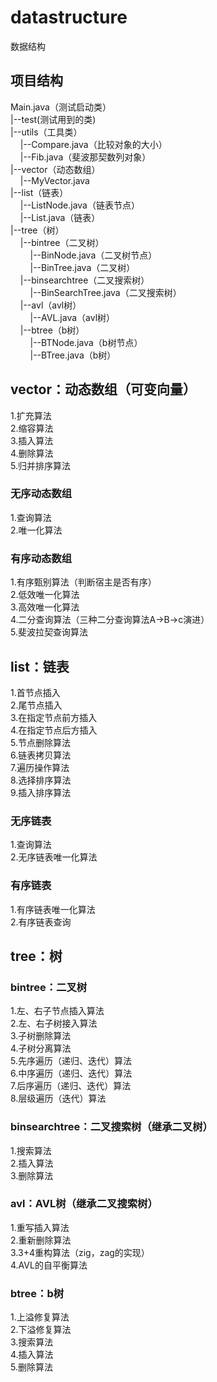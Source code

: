 # datastructure
数据结构
## 项目结构
Main.java（测试启动类）<br/>
|--test(测试用到的类)<br/>
|--utils（工具类）<br/>
&nbsp;&nbsp;&nbsp;&nbsp;|--Compare.java（比较对象的大小）<br/>
&nbsp;&nbsp;&nbsp;&nbsp;|--Fib.java（斐波那契数列对象）<br/>
|--vector（动态数组）<br/>
&nbsp;&nbsp;&nbsp;&nbsp;|--MyVector.java<br/>
|--list（链表）<br/>
&nbsp;&nbsp;&nbsp;&nbsp;|--ListNode.java（链表节点）<br/>
&nbsp;&nbsp;&nbsp;&nbsp;|--List.java（链表）<br/>
|--tree（树）<br/>
&nbsp;&nbsp;&nbsp;&nbsp;|--bintree（二叉树）<br/>
&nbsp;&nbsp;&nbsp;&nbsp;&nbsp;&nbsp;&nbsp;&nbsp;|--BinNode.java（二叉树节点）<br/>
&nbsp;&nbsp;&nbsp;&nbsp;&nbsp;&nbsp;&nbsp;&nbsp;|--BinTree.java（二叉树）<br/>
&nbsp;&nbsp;&nbsp;&nbsp;|--binsearchtree（二叉搜索树）<br/>
&nbsp;&nbsp;&nbsp;&nbsp;&nbsp;&nbsp;&nbsp;&nbsp;|--BinSearchTree.java（二叉搜索树）<br/>
&nbsp;&nbsp;&nbsp;&nbsp;|--avl（avl树）<br/>
&nbsp;&nbsp;&nbsp;&nbsp;&nbsp;&nbsp;&nbsp;&nbsp;|--AVL.java（avl树）<br/>
&nbsp;&nbsp;&nbsp;&nbsp;|--btree（b树）<br/>
&nbsp;&nbsp;&nbsp;&nbsp;&nbsp;&nbsp;&nbsp;&nbsp;|--BTNode.java（b树节点）<br/>
&nbsp;&nbsp;&nbsp;&nbsp;&nbsp;&nbsp;&nbsp;&nbsp;|--BTree.java（b树）<br/>
## vector：动态数组（可变向量）
1.扩充算法<br/>
2.缩容算法<br/>
3.插入算法<br/>
4.删除算法<br/>
5.归并排序算法<br/>
### 无序动态数组
1.查询算法<br/>
2.唯一化算法<br/>
### 有序动态数组
1.有序甄别算法（判断宿主是否有序）<br/>
2.低效唯一化算法<br/>
3.高效唯一化算法<br/>
4.二分查询算法（三种二分查询算法A->B->c演进）<br/>
5.斐波拉契查询算法<br/>
## list：链表
1.首节点插入<br/>
2.尾节点插入<br/>
3.在指定节点前方插入<br/>
4.在指定节点后方插入<br/>
5.节点删除算法<br/>
6.链表拷贝算法<br/>
7.遍历操作算法<br/>
8.选择排序算法<br/>
9.插入排序算法<br/>
### 无序链表
1.查询算法<br/>
2.无序链表唯一化算法<br/>
### 有序链表
1.有序链表唯一化算法<br/>
2.有序链表查询<br/>
## tree：树
### bintree：二叉树
1.左、右子节点插入算法<br/>
2.左、右子树接入算法<br/>
3.子树删除算法<br/>
4.子树分离算法<br/>
5.先序遍历（递归、迭代）算法<br/>
6.中序遍历（递归、迭代）算法<br/>
7.后序遍历（递归、迭代）算法<br/>
8.层级遍历（迭代）算法<br/>
### binsearchtree：二叉搜索树（继承二叉树）
1.搜索算法<br/>
2.插入算法<br/>
3.删除算法<br/>
### avl：AVL树（继承二叉搜索树）
1.重写插入算法<br/>
2.重新删除算法<br/>
3.3+4重构算法（zig，zag的实现）<br/>
4.AVL的自平衡算法<br/>
### btree：b树
1.上溢修复算法<br/>
2.下溢修复算法<br/>
3.搜索算法<br/>
4.插入算法<br/>
5.删除算法<br/>
